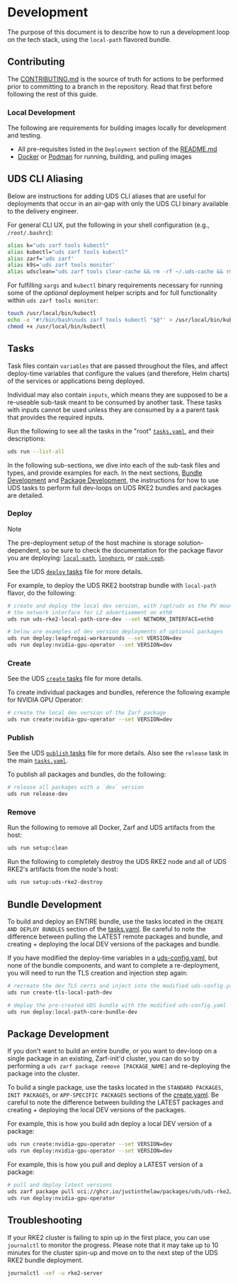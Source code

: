 # Development

The purpose of this document is to describe how to run a development loop on the tech stack, using the `local-path` flavored bundle.

## Contributing

The [CONTRIBUTING.md](../.github/CONTRIBUTING.md) is the source of truth for actions to be performed prior to committing to a branch in the repository. Read that first before following the rest of this guide.

### Local Development

The following are requirements for building images locally for development and testing.

- All pre-requisites listed in the `Deployment` section of the [README.md](../README.md)
- [Docker](https://docs.docker.com/get-docker/) or [Podman](https://podman.io/getting-started/installation) for running, building, and pulling images

## UDS CLI Aliasing

Below are instructions for adding UDS CLI aliases that are useful for deployments that occur in an air-gap with only the UDS CLI binary available to the delivery engineer.

For general CLI UX, put the following in your shell configuration (e.g., `/root/.bashrc`):

```bash
alias k="uds zarf tools kubectl"
alias kubectl="uds zarf tools kubectl"
alias zarf='uds zarf'
alias k9s='uds zarf tools monitor'
alias udsclean="uds zarf tools clear-cache && rm -rf ~/.uds-cache && rm -rf /tmp/zarf-*"
```

For fulfilling `xargs` and `kubectl` binary requirements necessary for running some of the _optional_ deployment helper scripts and for full functionality within `uds zarf tools monitor`:

```bash
touch /usr/local/bin/kubectl
echo -e '#!/bin/bash\nuds zarf tools kubectl "$@"' > /usr/local/bin/kubectl
chmod +x /usr/local/bin/kubectl
```

## Tasks

Task files contain `variables` that are passed throughout the files, and affect deploy-time variables that configure the values (and therefore, Helm charts) of the services or applications being deployed.

Individual may also contain `inputs`, which means they are supposed to be a re-useable sub-task meant to be consumed by another task. These tasks with inputs cannot be used unless they are consumed by a a parent task that provides the required inputs.

Run the following to see all the tasks in the "root" [`tasks.yaml`](./tasks.yaml), and their descriptions:

```bash
uds run --list-all
```

In the following sub-sections, we dive into each of the sub-task files and types, and provide examples for each. In the next sections, [Bundle Development](#bundle-development) and [Package Development](#package-development), the instructions for how to use UDS tasks to perform full dev-loops on UDS RKE2 bundles and packages are detailed.

### Deploy

> [!NOTE]
> The pre-deployment setup of the host machine is storage solution-dependent, so be sure to check the documentation for the package flavor you are deploying: [`local-path`](./docs/LOCAL-PATH.md), [`longhorn`](./docs/LONGHORN.md), or [`rook-ceph`](./docs/ROOK-CEPH.md).

See the UDS [`deploy` tasks](./tasks/deploy.yaml) file for more details.

For example, to deploy the UDS RKE2 bootstrap bundle with `local-path` flavor, do the following:

```bash
# create and deploy the local dev version, with /opt/uds as the PV mount, and
# the network interface for L2 advertisement on eth0
uds run uds-rke2-local-path-core-dev --set NETWORK_INTERFACE=eth0

# below are examples of dev version deployments of optional packages
uds run deploy:leapfrogai-workarounds --set VERSION=dev
uds run deploy:nvidia-gpu-operator --set VERSION=dev
```

### Create

See the UDS [`create` tasks](./tasks/create.yaml) file for more details.

To create individual packages and bundles, reference the following example for NVIDIA GPU Operator:

```bash
# create the local dev version of the Zarf package
uds run create:nvidia-gpu-operator --set VERSION=dev
```

### Publish

See the UDS [`publish` tasks](./tasks/publish.yaml) file for more details. Also see the `release` task in the main [`tasks.yaml`](./tasks.yaml).

To publish all packages and bundles, do the following:

```bash
# release all packages with a `dev` version
uds run release-dev
```

### Remove

Run the following to remove all Docker, Zarf and UDS artifacts from the host:

```bash
uds run setup:clean
```

Run the following to completely destroy the UDS RKE2 node and all of UDS RKE2's artifacts from the node's host:

```bash
uds run setup:uds-rke2-destroy
```

## Bundle Development

To build and deploy an ENTIRE bundle, use the tasks located in the `CREATE AND DEPLOY BUNDLES` section of the [tasks.yaml](../tasks.yaml). Be careful to note the difference between pulling the LATEST remote packages and bundle, and creating + deploying the local DEV versions of the packages and bundle.

If you have modified the deploy-time variables in a [uds-config.yaml](bundles/dev/local-path-core/uds-config.yaml), but none of the bundle components, and want to complete a re-deployment, you will need to run the TLS creation and injection step again:

```bash
# recreate the dev TLS certs and inject into the modified uds-config.yaml
uds run create-tls-local-path-dev

# deploy the pre-created UDS bundle with the modified uds-config.yaml
uds run deploy:local-path-core-bundle-dev
```

## Package Development

If you don't want to build an entire bundle, or you want to dev-loop on a single package in an existing, Zarf-init'd cluster, you can do so by performing a `uds zarf package remove [PACKAGE_NAME]` and re-deploying the package into the cluster.

To build a single package, use the tasks located in the `STANDARD PACKAGES`, `INIT PACKAGES`, or `APP-SPECIFIC PACKAGES` sections of the [create.yaml](../create.yaml). Be careful to note the difference between building the LATEST packages and creating + deploying the local DEV versions of the packages.

For example, this is how you build adn deploy a local DEV version of a package:

```bash
uds run create:nvidia-gpu-operator --set VERSION=dev
uds run deploy:nvidia-gpu-operator --set VERSION=dev
```

For example, this is how you pull and deploy a LATEST version of a package:

```bash
# pull and deploy latest versions
uds zarf package pull oci://ghcr.io/justinthelaw/packages/uds/uds-rke2/nvidia-gpu-operator:latest -a amd64
uds run deploy:nvidia-gpu-operator
```

## Troubleshooting

If your RKE2 cluster is failing to spin up in the first place, you can use `journalctl` to monitor the progress. Please note that it may take up to 10 minutes for the cluster spin-up and move on to the next step of the UDS RKE2 bundle deployment.

```bash
journalctl -xef -u rke2-server
```

